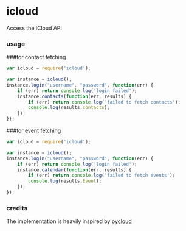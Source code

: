icloud
======

Access the iCloud API

### usage 

###for contact fetching
```javascript
var icloud = require('icloud');

var instance = icloud();
instance.login("username", "password", function(err) {
    if (err) return console.log('login failed');
    instance.contacts(function(err, results) {
        if (err) return console.log('failed to fetch contacts');
        console.log(results.contacts);
    });
});
```

###for event fetching
```javascript
var icloud = require('icloud');

var instance = icloud();
instance.login("username", "password", function(err) {
    if (err) return console.log('login failed');
    instance.calendar(function(err, results) {
        if (err) return console.log('failed to fetch events');
        console.log(results.Event);
    });
});
```


### credits

The implementation is heavily inspired by [pycloud](https://github.com/picklepete/pyicloud/)